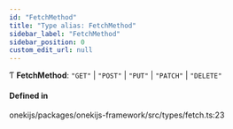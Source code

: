 ```yaml
---
id: "FetchMethod"
title: "Type alias: FetchMethod"
sidebar_label: "FetchMethod"
sidebar_position: 0
custom_edit_url: null
---
```


Ƭ **FetchMethod**: ``"GET"`` \| ``"POST"`` \| ``"PUT"`` \| ``"PATCH"`` \| ``"DELETE"``

#### Defined in

onekijs/packages/onekijs-framework/src/types/fetch.ts:23
